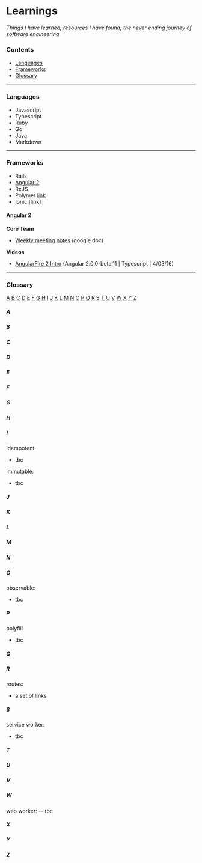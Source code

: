 # Learnings

*Things I have learned, resources I have found; the never ending journey of software engineering*

### Contents

- [Languages](#languages)
- [Frameworks](#frameworks)
- [Glossary](#glossary)

---

### Languages

- Javascript
- Typescript
- Ruby
- Go
- Java
- Markdown

---

### Frameworks

- Rails
- [Angular 2](#angular-2)
- RxJS
- Polymer [link](https://www.polymer-project.org/1.0/)
- Ionic [link]

#### Angular 2

**Core Team**

- [Weekly meeting notes](https://docs.google.com/document/d/150lerb1LmNLuau_a_EznPV1I1UHMTbEl61t4hZ7ZpS0/edit#) (google doc)

**Videos**

- [AngularFire 2 Intro](https://www.youtube.com/watch?v=ngnSOTSS8Q8) (Angular 2.0.0-beta.11 | Typescript | 4/03/16) 

---

### Glossary
[A](#a) [B](#b) [C](#c) [D](#d) [E](#e) [F](#f) [G](#g) [H](#h) [I](#i) [J](#j) [K](#k) [L](#l) [M](#m) [N](#n) [O](#o) [P](#p) [Q](#q) [R](#r) [S](#s) [T](#t) [U](#u) [V](#v) [W](#w) [X](#x) [Y](#y) [Z](#z)

##### A

##### B

##### C

##### D

##### E

##### F

##### G

##### H

##### I
idempotent:

- tbc

immutable:

- tbc

##### J

##### K

##### L

##### M

##### N

##### O
observable:

- tbc

##### P
polyfill

- tbc

##### Q

##### R
routes:

- a set of links

##### S
service worker:

- tbc

##### T

##### U

##### V

##### W
web worker:
-- tbc 

##### X

##### Y

##### Z